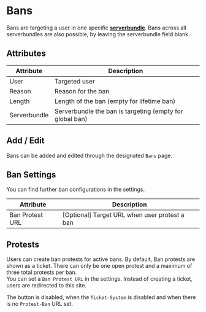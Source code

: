 # Bans

Bans are targeting a user in one specific **[serverbundle](server.md)**. Bans across all serverbundles are also possible, by leaving the serverbundle field blank.

## Attributes

| Attribute    | Description                                              |
|--------------|----------------------------------------------------------|
| User         | Targeted user                                            |
| Reason       | Reason for the ban                                       |
| Length       | Length of the ban (empty for lifetime ban)               |
| Serverbundle | Serverbundle the ban is targeting (empty for global ban) |

## Add / Edit

Bans can be added and edited through the designated `Bans` page.

## Ban Settings

You can find further ban configurations in the settings.

| Attribute       | Description                                   |
|-----------------|-----------------------------------------------|
| Ban Protest URL | [Optional] Target URL when user protest a ban |


## Protests

Users can create ban protests for active bans. By default, Ban protests are shown as a ticket. There can only be one open protest and a maximum of three total protests per ban.   
You can set a `Ban Protest URL` in the settings. Instead of creating a ticket, users are redirected to this site.

The button is disabled, when the `Ticket-System` is disabled and when there is no `Protest-Ban` URL set.
